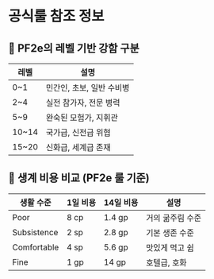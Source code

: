 # 공식룰 참조 정보

## 📐 PF2e의 레벨 기반 강함 구분

| 레벨     | 설명              |
| ------ | --------------- |
| 0\~1   | 민간인, 초보, 일반 수비병 |
| 2\~4   | 실전 참가자, 전문 병력   |
| 5\~9   | 완숙된 모험가, 지휘관    |
| 10\~14 | 국가급, 신전급 위협     |
| 15\~20 | 신화급, 세계급 존재     |

## 🍞 생계 비용 비교 (PF2e 룰 기준)

| 생활 수준       | 1일 비용 | 14일 비용 | 설명        |
| ----------- | ----- | ------ | --------- |
| Poor        | 8 cp  | 1.4 gp | 거의 굶주림 수준 |
| Subsistence | 2 sp  | 2.8 gp | 기본 생존 수준  |
| Comfortable | 4 sp  | 5.6 gp | 맛있게 먹고 쉼  |
| Fine        | 1 gp  | 14 gp  | 호텔급, 호화   |
